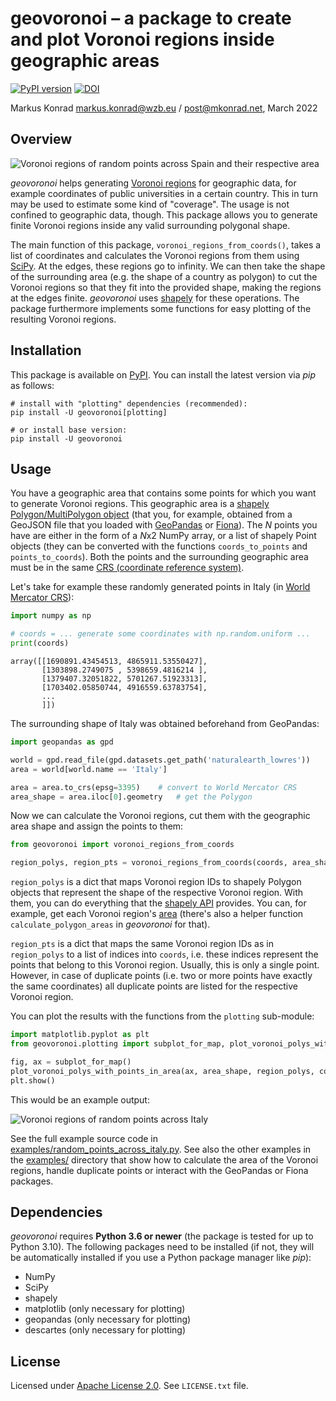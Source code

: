 # geovoronoi – a package to create and plot Voronoi regions inside geographic areas

[![PyPI version](https://badge.fury.io/py/geovoronoi.svg)](https://badge.fury.io/py/geovoronoi) [![DOI](https://zenodo.org/badge/DOI/10.5281/zenodo.6327256.svg)](https://doi.org/10.5281/zenodo.6327256)

Markus Konrad <markus.konrad@wzb.eu> / <post@mkonrad.net>, March 2022

## Overview

![Voronoi regions of random points across Spain and their respective area](https://raw.githubusercontent.com/WZBSocialScienceCenter/geovoronoi/master/examples/random_points_and_area.png)

*geovoronoi* helps generating [Voronoi regions](https://en.wikipedia.org/wiki/Voronoi_diagram) for geographic data, for example coordinates of public universities in a certain country. This in turn may be used to estimate some kind of "coverage". The usage is not confined to geographic data, though. This package allows you to generate finite Voronoi regions inside any valid surrounding polygonal shape. 

The main function of this package, `voronoi_regions_from_coords()`, takes a list of coordinates and calculates the Voronoi regions from them using [SciPy](https://docs.scipy.org/doc/scipy/reference/generated/scipy.spatial.Voronoi.html#scipy.spatial.Voronoi). At the edges, these regions go to infinity. We can then take the shape of the surrounding area (e.g. the shape of a country as polygon) to cut the Voronoi regions so that they fit into the provided shape, making the regions at the edges finite. *geovoronoi* uses [shapely](http://toblerity.org/shapely/) for these operations. The package furthermore implements some functions for easy plotting of the resulting Voronoi regions.

## Installation

This package is available on [PyPI](https://pypi.org/project/geovoronoi/). You can install the latest version via *pip* as follows:

```
# install with "plotting" dependencies (recommended):
pip install -U geovoronoi[plotting]

# or install base version:
pip install -U geovoronoi
``` 

## Usage

You have a geographic area that contains some points for which you want to generate Voronoi regions. This geographic area is a [shapely Polygon/MultiPolygon object](http://toblerity.org/shapely/manual.html#polygons) (that you, for example, obtained from a GeoJSON file that you loaded with [GeoPandas](http://geopandas.org/) or [Fiona](http://toblerity.org/fiona/)). The *N* points you have are either in the form of a *N*x2 NumPy array, or a list of shapely Point objects (they can be converted with the functions `coords_to_points` and `points_to_coords`). Both the points and the surrounding geographic area must be in the same [CRS (coordinate reference system)](https://en.wikipedia.org/wiki/Spatial_reference_system).

Let's take for example these randomly generated points in Italy (in [World Mercator CRS](https://epsg.io/3395)): 

```python
import numpy as np

# coords = ... generate some coordinates with np.random.uniform ...
print(coords)
```
 
```
array([[1690891.43454513, 4865911.53550427],
       [1303898.2749075 , 5398659.4816214 ],
       [1379407.32051822, 5701267.51923313],
       [1703402.05850744, 4916559.63783754],
       ...
       ]])
``` 

The surrounding shape of Italy was obtained beforehand from GeoPandas:

```python
import geopandas as gpd

world = gpd.read_file(gpd.datasets.get_path('naturalearth_lowres'))
area = world[world.name == 'Italy']

area = area.to_crs(epsg=3395)    # convert to World Mercator CRS
area_shape = area.iloc[0].geometry   # get the Polygon
```

Now we can calculate the Voronoi regions, cut them with the geographic area shape and assign the points to them:

```python
from geovoronoi import voronoi_regions_from_coords

region_polys, region_pts = voronoi_regions_from_coords(coords, area_shape)
```

`region_polys` is a dict that maps Voronoi region IDs to shapely Polygon objects that represent the shape of the respective Voronoi region. With them, you can do everything that the [shapely API](http://toblerity.org/shapely/manual.html#polygons) provides. You can, for example, get each Voronoi region's [area](http://toblerity.org/shapely/manual.html#object.area) (there's also a helper function `calculate_polygon_areas` in *geovoronoi* for that). 

`region_pts` is a dict that maps the same Voronoi region IDs as in `region_polys` to a list of indices into `coords`, i.e. these indices represent the points that belong to this Voronoi region. Usually, this is only a single point. However, in case of duplicate points (i.e. two or more points have exactly the same coordinates) all duplicate points are listed for the respective Voronoi region.

You can plot the results with the functions from the `plotting` sub-module:

```python
import matplotlib.pyplot as plt
from geovoronoi.plotting import subplot_for_map, plot_voronoi_polys_with_points_in_area

fig, ax = subplot_for_map()
plot_voronoi_polys_with_points_in_area(ax, area_shape, region_polys, coords, region_pts)
plt.show()
```

This would be an example output:

![Voronoi regions of random points across Italy](https://raw.githubusercontent.com/WZBSocialScienceCenter/geovoronoi/master/examples/random_points_across_italy.png)

See the full example source code in [examples/random_points_across_italy.py](examples/random_points_across_italy.py). See also the other examples in the [examples/](examples) directory that show how to calculate the area of the Voronoi regions, handle duplicate points or interact with the GeoPandas or Fiona packages. 

## Dependencies

*geovoronoi* requires **Python 3.6 or newer** (the package is tested for up to Python 3.10). The following packages need to be installed (if not, they will be automatically installed if you use a Python package manager like *pip*):

* NumPy
* SciPy
* shapely
* matplotlib (only necessary for plotting)
* geopandas (only necessary for plotting)
* descartes (only necessary for plotting)

## License

Licensed under [Apache License 2.0](https://www.apache.org/licenses/LICENSE-2.0). See `LICENSE.txt` file. 
